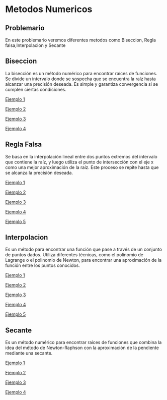 
# Metodos Numericos
## Problemario

En este problemario veremos diferentes metodos como Biseccion, Regla falsa,Interpolacion y Secante


## Biseccion
La bisección es un método numérico para encontrar raíces de funciones. Se divide un intervalo donde se sospecha que se encuentra la raíz hasta alcanzar una precisión deseada. Es simple y garantiza convergencia si se cumplen ciertas condiciones.

[Ejemplo 1](https://github.com/jaircanorojas/metodosnumericos/blob/eb3a25aa73f54c11aa88f4796f16fc5d3bb5f8c1/Biseccion1)

[Ejemplo 2](https://github.com/jaircanorojas/metodosnumericos/blob/0bae9d0382efd0142d31a2a92e2b025e1c9d4964/Biseccion2)

[Ejemplo 3](https://github.com/jaircanorojas/metodosnumericos/blob/e9b34dfe70013d1f7034eec67a7666816b7ed27d/Biseccion3)

[Ejemplo 4](https://github.com/jaircanorojas/metodosnumericos/blob/159febd048141ac6d9d256dfb46c95ab84511fe1/Biseccion4)


## Regla Falsa
Se basa en la interpolación lineal entre dos puntos extremos del intervalo que contiene la raíz, y luego utiliza el punto de intersección con el eje x como una mejor aproximación de la raíz. Este proceso se repite hasta que se alcanza la precisión deseada.

[Ejemplo 1]()

[Ejemplo 2]()

[Ejemplo 3]()

[Ejemplo 4]()

[Ejemplo 5]()

## Interpolacion
Es un método para encontrar una función que pase a través de un conjunto de puntos dados. Utiliza diferentes técnicas, como el polinomio de Lagrange o el polinomio de Newton, para encontrar una aproximación de la función entre los puntos conocidos. 

[Ejemplo 1]()

[Ejemplo 2]()

[Ejemplo 3]()

[Ejemplo 4]()

[Ejemplo 5]()

## Secante
Es un método numérico para encontrar raíces de funciones que combina la idea del método de Newton-Raphson con la aproximación de la pendiente mediante una secante.

[Ejemplo 1]()

[Ejemplo 2]()

[Ejemplo 3]()

[Ejemplo 4]()




















